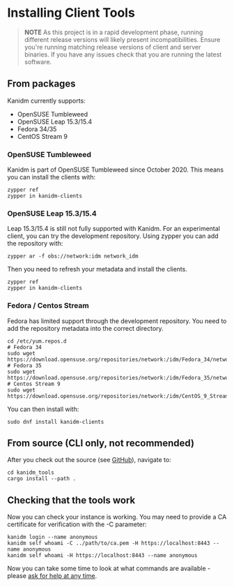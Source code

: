 # Installing Client Tools

> **NOTE** As this project is in a rapid development phase, running different release versions will likely present incompatibilities. Ensure you're running matching release versions of client and server binaries. If you have any issues check that you are running the latest software.

## From packages

Kanidm currently supports:

 * OpenSUSE Tumbleweed
 * OpenSUSE Leap 15.3/15.4
 * Fedora 34/35
 * CentOS Stream 9

### OpenSUSE Tumbleweed

Kanidm is part of OpenSUSE Tumbleweed since October 2020. This means you can install
the clients with:

    zypper ref
    zypper in kanidm-clients

### OpenSUSE Leap 15.3/15.4

Leap 15.3/15.4 is still not fully supported with Kanidm. For an experimental client, you can
try the development repository. Using zypper you can add the repository with:

    zypper ar -f obs://network:idm network_idm

Then you need to refresh your metadata and install the clients.

    zypper ref
    zypper in kanidm-clients

### Fedora / Centos Stream

Fedora has limited support through the development repository. You need to add the repository metadata into the correct directory.

    cd /etc/yum.repos.d
    # Fedora 34
    sudo wget https://download.opensuse.org/repositories/network:/idm/Fedora_34/network:idm.repo
    # Fedora 35
    sudo wget https://download.opensuse.org/repositories/network:/idm/Fedora_35/network:idm.repo
    # Centos Stream 9
    sudo wget https://download.opensuse.org/repositories/network:/idm/CentOS_9_Stream/network:idm.repo

You can then install with:

    sudo dnf install kanidm-clients

## From source (CLI only, not recommended)

After you check out the source (see [GitHub](https://github.com/kanidm/kanidm)), navigate to:

    cd kanidm_tools
    cargo install --path .

## Checking that the tools work

Now you can check your instance is working. You may need to provide a CA certificate for verification
with the -C parameter:

    kanidm login --name anonymous
    kanidm self whoami -C ../path/to/ca.pem -H https://localhost:8443 --name anonymous
    kanidm self whoami -H https://localhost:8443 --name anonymous

Now you can take some time to look at what commands are available - please [ask for help at any time](https://github.com/kanidm/kanidm#getting-in-contact--questions).
